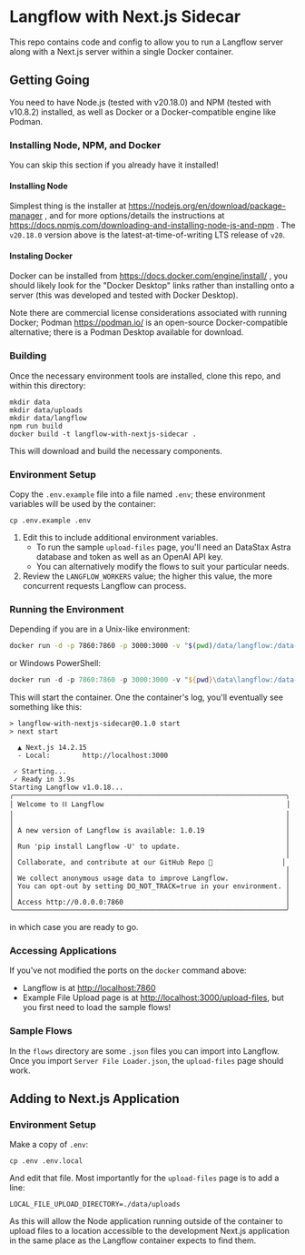 # Langflow with Next.js Sidecar

This repo contains code and config to allow you to run a Langflow server along with a Next.js server within a single Docker container.

## Getting Going

You need to have Node.js (tested with v20.18.0) and NPM (tested with v10.8.2) installed, as well as Docker or a Docker-compatible engine like Podman.

### Installing Node, NPM, and Docker

You can skip this section if you already have it installed!

#### Installing Node

Simplest thing is the installer at https://nodejs.org/en/download/package-manager , and for more options/details the instructions at https://docs.npmjs.com/downloading-and-installing-node-js-and-npm . The `v20.18.0` version above is the latest-at-time-of-writing LTS release of `v20`.

#### Instaling Docker

Docker can be installed from https://docs.docker.com/engine/install/ , you should likely look for the "Docker Desktop" links rather than installing onto a server (this was developed and tested with Docker Desktop).

Note there are commercial license considerations associated with running Docker; Podman https://podman.io/ is an open-source Docker-compatible alternative; there is a Podman Desktop available for download.

### Building
Once the necessary environment tools are installed, clone this repo, and within this directory:

```
mkdir data
mkdir data/uploads
mkdir data/langflow
npm run build
docker build -t langflow-with-nextjs-sidecar .
```

This will download and build the necessary components.

### Environment Setup
Copy the `.env.example` file into a file named `.env`; these environment variables will be used by the container:

```
cp .env.example .env
```

1. Edit this to include additional environment variables.
   * To run the sample `upload-files` page, you'll need an DataStax Astra database and token as well as an OpenAI API key.
   * You can alternatively modify the flows to suit your particular needs.
2. Review the `LANGFLOW_WORKERS` value; the higher this value, the more concurrent requests Langflow can process.

### Running the Environment

Depending if you are in a Unix-like environment:
```bash
docker run -d -p 7860:7860 -p 3000:3000 -v "$(pwd)/data/langflow:/data-langflow" -v "$(pwd)/data/uploads:/data-uploads" --env-file .env langflow-with-nextjs-sidecar
```

or Windows PowerShell:
```powershell
docker run -d -p 7860:7860 -p 3000:3000 -v "${pwd}\data\langflow:/data-langflow" -v "${pwd}\data\uploads:/data-uploads" --env-file .env langflow-with-nextjs-sidecar
```

This will start the container. One the container's log, you'll eventually see something like this:

```
> langflow-with-nextjs-sidecar@0.1.0 start
> next start

  ▲ Next.js 14.2.15
  - Local:        http://localhost:3000

 ✓ Starting...
 ✓ Ready in 3.9s
Starting Langflow v1.0.18...
╭───────────────────────────────────────────────────────────────────╮
│ Welcome to ⛓ Langflow                                             │
│                                                                   │
│                                                                   │
│ A new version of Langflow is available: 1.0.19                    │
│                                                                   │
│ Run 'pip install Langflow -U' to update.                          │
│                                                                   │
│ Collaborate, and contribute at our GitHub Repo 🌟                 │
│                                                                   │
│ We collect anonymous usage data to improve Langflow.              │
│ You can opt-out by setting DO_NOT_TRACK=true in your environment. │
│                                                                   │
│ Access http://0.0.0.0:7860                                        │
╰───────────────────────────────────────────────────────────────────╯
```

in which case you are ready to go.

### Accessing Applications

If you've not modified the ports on the `docker` command above:

* Langflow is at [http://localhost:7860](http://localhost:7860)
* Example File Upload page is at [http://localhost:3000/upload-files](http://localhost:3000/upload-files), but you first need to load the sample flows!

### Sample Flows

In the `flows` directory are some `.json` files you can import into Langflow. Once you import `Server File Loader.json`, the `upload-files` page should work.

## Adding to Next.js Application

### Environment Setup

Make a copy of `.env`:

```
cp .env .env.local
```

And edit that file. Most importantly for the `upload-files` page is to add a line:

```
LOCAL_FILE_UPLOAD_DIRECTORY=./data/uploads
```

As this will allow the Node application running outside of the container to upload files to a location accessible to the development Next.js application in the same place as the Langflow container expects to find them.
